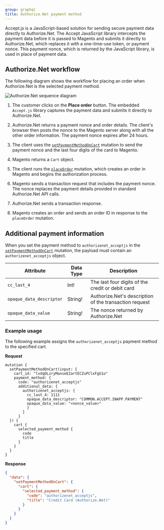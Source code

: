 ```yaml
---
group: graphql
title: Authorize.Net payment method
---
```


Accept.js is a JavaScript-based solution for sending secure payment data directly to Authorize.Net. The Accept JavaScript library intercepts the payment data before it is passed to Magento and submits it directly to Authorize.Net, which replaces it with a one-time-use token, or payment nonce. This payment nonce, which is returned by the JavaScript library, is used in place of payment data.

## Authorize.Net workflow

The following diagram shows the workflow for placing an order when Authorize.Net is the selected payment method.

![Authorize.Net sequence diagram]({{page.baseurl}}/graphql/images/authorize-net.svg)

1. The customer clicks on the **Place order** button. The embedded `Accept.js` library captures the payment data and submits it directly to Authorize.Net.

2. Authorize.Net returns a payment nonce and order details.
The client's browser then posts the nonce to the Magento server along with all the other order information. The payment nonce expires after 24 hours.

3. The client uses the [`setPaymentMethodOnCart`]({{page.baseurl}}/graphql/reference/quote-payment-method.html) mutation to send the payment nonce and the last four digits of the card to Magento.

4. Magento returns a `Cart` object.

5. The client runs the [`placeOrder`]({{page.baseurl}}/graphql/reference/quote-place-order.html) mutation, which creates an order in Magento and begins the authorization process.

6. Magento sends a transaction request that includes the payment nonce. The nonce replaces the payment details provided in standard Authorize.Net API calls.

7. Authorize.Net sends a transaction response.

8. Magento creates an order and sends an order ID in response to the `placeOrder` mutation.

## Additional payment information

When you set the payment method to `authorizenet_acceptjs` in the [`setPaymentMethodOnCart`]({{page.baseurl}}/graphql/reference/quote-payment-method.html) mutation, the payload must contain an `authorizenet_acceptjs` object.

Attribute |  Data Type | Description
--- | --- | ---
`cc_last_4` | Int! | The last four digits of the credit or debit card
`opaque_data_descriptor` | String! | Authorize.Net's description of the transaction request
`opaque_data_value` | String! | The nonce returned by Authorize.Net

### Example usage

The following example assigns the `authorizenet_acceptjs` payment method to the specified cart.

**Request**

```text
mutation {
  setPaymentMethodOnCart(input: {
    cart_id: "lvdqOLzryManseE2artECZuPClxFgG1o"
    payment_method: {
      code: "authorizenet_acceptjs"
      additional_data: {
        authorizenet_acceptjs: {
          cc_last_4: 1111
          opaque_data_descriptor: "COMMON.ACCEPT.INAPP.PAYMENT"
          opaque_data_value: "<nonce_value>"
          }
        }
      }
  }) {
    cart {
      selected_payment_method {
        code
        title
      }
    }
  }
}
```

**Response**

```json
{
  "data": {
    "setPaymentMethodOnCart": {
      "cart": {
        "selected_payment_method": {
          "code": "authorizenet_acceptjs",
          "title": "Credit Card (Authorize.Net)"
        }
      }
    }
  }
}
```
